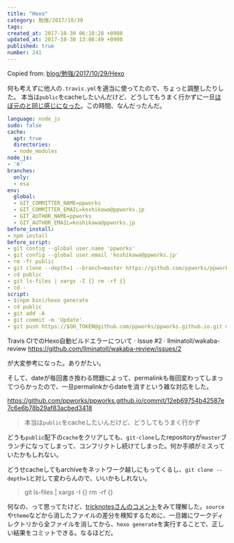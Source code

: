 ```yaml
---
title: "Hexo"
category: 勉強/2017/10/30
tags: 
created_at: 2017-10-30 06:18:28 +0900
updated_at: 2017-10-30 13:06:49 +0900
published: true
number: 241
---
```


Copied from: [blog/勉強/2017/10/29/Hexo](/posts/240)

何も考えずに他人の`.travis.yml`を適当に使ってたので、ちょっと調整したりした。
本当は`public`をcacheしたいんだけど、どうしてもうまく行かずに一旦[ほぼ元のと同じ感じになった](https://github.com/ppworks/ppworks.github.io/commit/8c77f8c49ac221814b4455558561bb4b0dd8cca9)。この時間、なんだったんだ。


```.travis.yml
language: node_js
sudo: false
cache:
  apt: true
  directories:
  - node_modules
node_js:
- '6'
branches:
  only:
  - esa
env:
  global:
  - GIT_COMMITTER_NAME=ppworks
  - GIT_COMMITTER_EMAIL=koshikawa@ppworks.jp
  - GIT_AUTHOR_NAME=ppworks
  - GIT_AUTHOR_EMAIL=koshikawa@ppworks.jp
before_install:
- npm install
before_script:
- git config --global user.name 'ppworks'
- git config --global user.email 'koshikawa@ppworks.jp'
- rm -fr public
- git clone --depth=1 --branch=master https://github.com/ppworks/ppworks.github.io.git public
- cd public
- git ls-files | xargs -I {} rm -rf {}
- cd -
script:
- $(npm bin)/hexo generate
- cd public
- git add -A
- git commit -m 'Update'
- git push https://$GH_TOKEN@github.com/ppworks/ppworks.github.io.git master
```

Travis CIでのHexo自動ビルドエラーについて · Issue #2 · llminatoll/wakaba-review https://github.com/llminatoll/wakaba-review/issues/2

が大変参考になった。ありがたい。

そして、dateが毎回書き換わる問題によって、permalinkも毎回変わってしまってつらかったので、一旦permalinkからdateを消すという雑な対応をした。

https://github.com/ppworks/ppworks.github.io/commit/12eb69754b42587e7c6e6b78b29af83acbed3418

> 本当は`public`をcacheしたいんだけど、どうしてもうまく行かず

どうも`public`配下の`cache`をクリアしても、`git-clone`したrepositoryが`master`ブランチになってしまって、コンフリクトし続けてしまった。何か手順がミスっていたかもしれない。

どうせcacheしてもarchiveをネットワーク越しにもってくるし、`git clone --depth=1`と対して変わらんので、いいかもしれない。

> git ls-files | xargs -I {} rm -rf {}

何なの、って思ってたけど、[tricknotesさんのコメント](https://github.com/llminatoll/wakaba-review/issues/2#issuecomment-312908585)をみて理解した。`source`や`theme`などから消したファイルの差分を検知するために、一旦雑にワークディレクトリから全ファイルを消してから、`hexo generate`を実行することで、正しい結果をコミットできる。なるほどだ。

